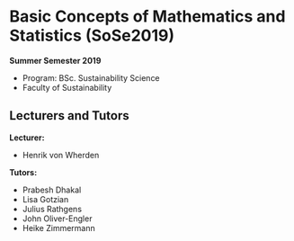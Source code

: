 # Basic Concepts of Mathematics and Statistics (SoSe2019)
**Summer Semester 2019**  

* Program: BSc. Sustainability Science
* Faculty of Sustainability

## Lecturers and Tutors

**Lecturer:**
* Henrik von Wherden

**Tutors:**
* Prabesh Dhakal
* Lisa Gotzian
* Julius Rathgens
* John Oliver-Engler
* Heike Zimmermann
